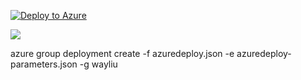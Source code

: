 [![Deploy to Azure](http://azuredeploy.net/deploybutton.png)](https://azuredeploy.net/?repository=https://github.com/azure-appservice-samples/ToDoApp)

<a href="https://azuredeploy.net/?repository=https://github.com/azure-appservice-samples/ToDoApp" target="_blank">
    <img src="http://azuredeploy.net/deploybutton.png"/>
</a>

azure group deployment create -f azuredeploy.json -e azuredeploy-parameters.json -g wayliu